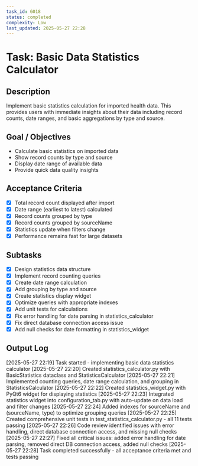 ```yaml
---
task_id: G018
status: completed
complexity: Low
last_updated: 2025-05-27 22:28
---
```


# Task: Basic Data Statistics Calculator

## Description
Implement basic statistics calculation for imported health data. This provides users with immediate insights about their data including record counts, date ranges, and basic aggregations by type and source.

## Goal / Objectives
- Calculate basic statistics on imported data
- Show record counts by type and source
- Display date range of available data
- Provide quick data quality insights

## Acceptance Criteria
- [x] Total record count displayed after import
- [x] Date range (earliest to latest) calculated
- [x] Record counts grouped by type
- [x] Record counts grouped by sourceName
- [x] Statistics update when filters change
- [x] Performance remains fast for large datasets

## Subtasks
- [x] Design statistics data structure
- [x] Implement record counting queries
- [x] Create date range calculation
- [x] Add grouping by type and source
- [x] Create statistics display widget
- [x] Optimize queries with appropriate indexes
- [x] Add unit tests for calculations
- [x] Fix error handling for date parsing in statistics_calculator
- [x] Fix direct database connection access issue
- [x] Add null checks for date formatting in statistics_widget

## Output Log
[2025-05-27 22:19] Task started - implementing basic data statistics calculator
[2025-05-27 22:20] Created statistics_calculator.py with BasicStatistics dataclass and StatisticsCalculator
[2025-05-27 22:21] Implemented counting queries, date range calculation, and grouping in StatisticsCalculator
[2025-05-27 22:22] Created statistics_widget.py with PyQt6 widget for displaying statistics
[2025-05-27 22:23] Integrated statistics widget into configuration_tab.py with auto-update on data load and filter changes
[2025-05-27 22:24] Added indexes for sourceName and (sourceName, type) to optimize grouping queries
[2025-05-27 22:25] Created comprehensive unit tests in test_statistics_calculator.py - all 11 tests passing
[2025-05-27 22:26] Code review identified issues with error handling, direct database connection access, and missing null checks
[2025-05-27 22:27] Fixed all critical issues: added error handling for date parsing, removed direct DB connection access, added null checks
[2025-05-27 22:28] Task completed successfully - all acceptance criteria met and tests passing